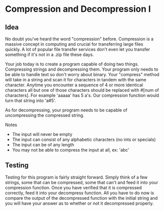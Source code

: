 Compression and Decompression I
======
Idea
------
No doubt you've heard the word "compression" before. Compression is a massive concept in computing and crucial for transferring large files quickly. A lot of popular file transfer services don't even let you transfer something if it's not in a .zip file these days.

Your job today is to create a program capable of doing two things. Compressing strings and decompressing them. Your program only needs to be able to handle text so don't worry about binary. Your "compress" method will take in a string and scan it for characters in tandem with the same character. Anytime you encounter a sequence of 4 or more identical characters all but one of those characters should be replaced with #[num of characters]. For example 'aaaaa' has 5 a's. Our compression function would turn that string into 'a#5'. 

As for decompressing, your program needs to be capable of uncompressing the compressed string.

Notes
* The input will never be empty
* The input can consist of any alphabetic characters (no ints or specials)
* The input can be of any length
* You may not be able to compress the input at all, ex: 'abc'

Testing
-----
Testing for this program is fairly straight forward. Simply think of a few strings, some that can be compressed, some that can't and feed it into your compression function. Once you have verified that it is compressed correctly, feed it into your decompress function. All you have to do now is compare the output of the decompressed function with the initial string and you will have your answer as to whether or not it decompressed properly.
